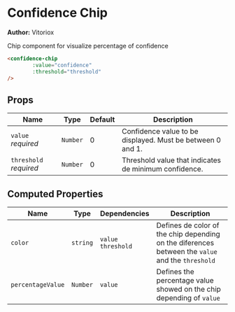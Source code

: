 # Confidence Chip

**Author:** Vitoriox

Chip component for visualize percentage of confidence

```html
<confidence-chip
        :value="confidence"
        :threshold="threshold"
/>
```

## Props

| Name                          | Type         | Default     | Description                                                       |
| ----------------------------- | ------------ |------------ |------------------------------------------------------------------ | 
| `value` *required*            | `Number`     | 0           | Confidence value to be displayed. Must be between 0 and 1.        |
| `threshold` *required*        | `Number`     | 0           | Threshold value that indicates de minimum confidence.             |

## Computed Properties

| Name                 | Type     | Dependencies         | Description                                                                                               |
| -------------------- | -------- | ---------------------|---------------------------------------------------------------------------------------------------------- |
| `color`              | `string` | `value` `threshold`  | Defines de color of the chip depending on the diferences between the `value` and the `threshold`  |
| `percentageValue`    | `Number` | `value`              | Defines the percentage value showed on the chip depending of `value`                              |
